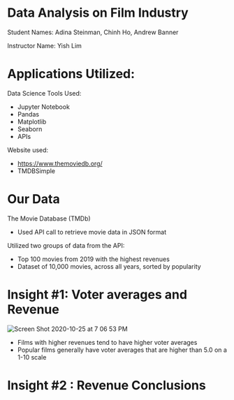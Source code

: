 # Data Analysis on Film Industry
Student Names: Adina Steinman, Chinh Ho, Andrew Banner

Instructor Name: Yish Lim

# Applications Utilized:

Data Science Tools Used:

* Jupyter Notebook
* Pandas 
* Matplotlib
* Seaborn
* APIs

Website used:

* https://www.themoviedb.org/
* TMDBSimple

# Our Data 

The Movie Database (TMDb) 

* Used API call to retrieve movie data in JSON format

Utilized two groups of data from the API:

* Top 100 movies from 2019 with the highest revenues
* Dataset of 10,000 movies, across all years, sorted by popularity 


# Insight #1: Voter averages and Revenue

![Screen Shot 2020-10-25 at 7 06 53 PM](https://user-images.githubusercontent.com/72099238/97122672-90f97c00-16f5-11eb-92e6-71c62a08f191.png)

* Films with higher revenues tend to have higher voter averages
* Popular films generally have voter averages that are higher than 5.0 on a 1-10 scale

# Insight #2 : Revenue Conclusions

